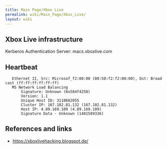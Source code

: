 ```yaml
---
title: Main Page/Xbox Live
permalink: wiki/Main_Page/Xbox_Live/
layout: wiki
---
```


Xbox Live infrastructure
------------------------

Kerberos Authentication Server: macs.xboxlive.com

Heartbeat
---------

`   Ethernet II, Src: Microsof_f2:00:00 (00:50:f2:f2:00:00), Dst: Broadcast (ff:ff:ff:ff:ff:ff)`  
`   MS Network Load Balancing`  
`       Signature: Unknown (0x584f4258)`  
`       Version: 1.1`  
`       Unique Host ID: 3118682055`  
`       Cluster IP: 167.102.81.132 (167.102.81.132)`  
`       Host IP: 4.89.169.109 (4.89.169.109)`  
`       Signature Data - Unknown (1481589336)`

References and links
--------------------

-   [<https://xboxlivehacking.blogspot.de/>](https://xboxlivehacking.blogspot.de/)

